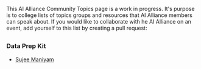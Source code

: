 This AI Alliance Community Topics page is a work in progress. It's purpose is to college  lists of topics groups and resources that AI Alliance members can speak about. If you would like to collaborate with he AI Alliance on an event, add yourself to this list by creating a pull request:

## 
### Data Prep Kit
- [Sujee Maniyam](https://node51.com)

